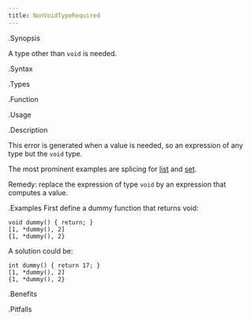 ```yaml
---
title: NonVoidTypeRequired
---
```


.Synopsis

A type other than `void` is needed.

.Syntax

.Types

.Function
       
.Usage

.Description

This error is generated when a value is needed, so an expression of any type but the `void` type.

The most prominent examples are splicing for 
[list]((Rascal:List-Splice)) and [set]((Rascal:Set-Splice)).

Remedy: replace the expression of type `void` by an expression that computes a value.

.Examples
First define a dummy function that returns void:
```rascal-shell,error
void dummy() { return; }
[1, *dummy(), 2]
{1, *dummy(), 2}
```
A solution could be:

```rascal-shell
int dummy() { return 17; }
[1, *dummy(), 2]
{1, *dummy(), 2}
```

.Benefits

.Pitfalls

